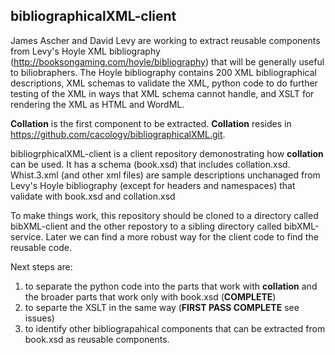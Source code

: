 ## bibliographicalXML-client

James Ascher and David Levy are working to extract reusable components from Levy's Hoyle XML bibliography (http://booksongaming.com/hoyle/bibliography) that will be generally useful to biliobraphers. The Hoyle bibliography contains 200 XML bibliographical descriptions, XML schemas to validate the XML, python code to do further testing of the XML in ways that XML schema cannot handle, and XSLT for rendering the XML as HTML and WordML. 

**Collation** is the first component to be extracted. **Collation** resides in https://github.com/cacology/bibliographicalXML.git. 

bibliogrphicalXML-client is a client repository demonostrating how **collation** can be used. It has a schema (book.xsd) that includes collation.xsd. Whist.3.xml (and other xml files) are sample descriptions unchanaged from Levy's Hoyle bibliography (except for headers and namespaces) that validate with book.xsd and collation.xsd

To make things work, this repository should be cloned to a directory called bibXML-client and the other repostory to a sibling directory called bibXML-service. Later we can find a more robust way for the client code to find the reusable code. 

Next steps are:

1. to separate the python code into the parts that work with **collation** and the broader parts that work only with book.xsd (**COMPLETE**)
2. to separte the XSLT in the same way (**FIRST PASS COMPLETE** see issues)
3. to identify other bibliograpahical components that can be extracted from book.xsd as reusable components. 
